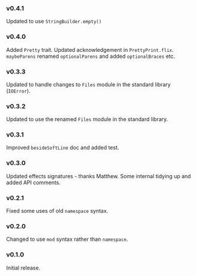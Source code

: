
### v0.4.1
   Updated to use `StringBuilder.empty()`

### v0.4.0
   Added `Pretty` trait.
   Updated acknowledgement in `PrettyPrint.flix`.
   `maybeParens` renamed `optionalParens` and added `optionalBraces` etc.

### v0.3.3
   Updated to handle changes to `Files` module in the standard library (`IOError`).

### v0.3.2
   Updated to use the renamed `Files` module in the standard library.

### v0.3.1
   Improved `besideSoftLine` doc and added test.

### v0.3.0
   Updated effects signatures - thanks Matthew.
   Some internal tidying up and added API comments.

### v0.2.1
   Fixed some uses of old `namespace` syntax.

### v0.2.0
   Changed to use `mod` syntax rather than `namespace`.
   
### v0.1.0
   Initial release.
